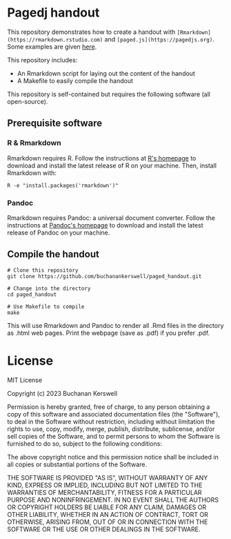 # Pagedj handout

This repository demonstrates how to create a handout with `[Rmarkdown](https://rmarkdown.rstudio.com)` and `[paged.js](https://pagedjs.org)`. Some examples are given [here](examples/).

This repository includes:

- An Rmarkdown script for laying out the content of the handout
- A Makefile to easily compile the handout

This repository is self-contained but requires the following software (all open-source).

## Prerequisite software

### R & Rmarkdown

Rmarkdown requires R. Follow the instructions at [R's homepage](https://www.r-project.org) to download and install the latest release of R on your machine. Then, install Rmarkdown with:

```
R -e "install.packages('rmarkdown')"
```

### Pandoc

Rmarkdown requires Pandoc: a universal document converter. Follow the instructions at [Pandoc's homepage](https://pandoc.org) to download and install the latest release of Pandoc on your machine.

## Compile the handout

```
# Clone this repository
git clone https://github.com/buchanankerswell/paged_handout.git

# Change into the directory
cd paged_handout

# Use Makefile to compile
make
```

This will use Rmarkdown and Pandoc to render all .Rmd files in the directory as .html web pages. Print the webpage (save as .pdf) if you prefer .pdf.

# License

MIT License

Copyright (c) 2023 Buchanan Kerswell

Permission is hereby granted, free of charge, to any person obtaining a copy
of this software and associated documentation files (the "Software"), to deal
in the Software without restriction, including without limitation the rights
to use, copy, modify, merge, publish, distribute, sublicense, and/or sell
copies of the Software, and to permit persons to whom the Software is
furnished to do so, subject to the following conditions:

The above copyright notice and this permission notice shall be included in all
copies or substantial portions of the Software.

THE SOFTWARE IS PROVIDED "AS IS", WITHOUT WARRANTY OF ANY KIND, EXPRESS OR
IMPLIED, INCLUDING BUT NOT LIMITED TO THE WARRANTIES OF MERCHANTABILITY,
FITNESS FOR A PARTICULAR PURPOSE AND NONINFRINGEMENT. IN NO EVENT SHALL THE
AUTHORS OR COPYRIGHT HOLDERS BE LIABLE FOR ANY CLAIM, DAMAGES OR OTHER
LIABILITY, WHETHER IN AN ACTION OF CONTRACT, TORT OR OTHERWISE, ARISING FROM,
OUT OF OR IN CONNECTION WITH THE SOFTWARE OR THE USE OR OTHER DEALINGS IN THE
SOFTWARE.
